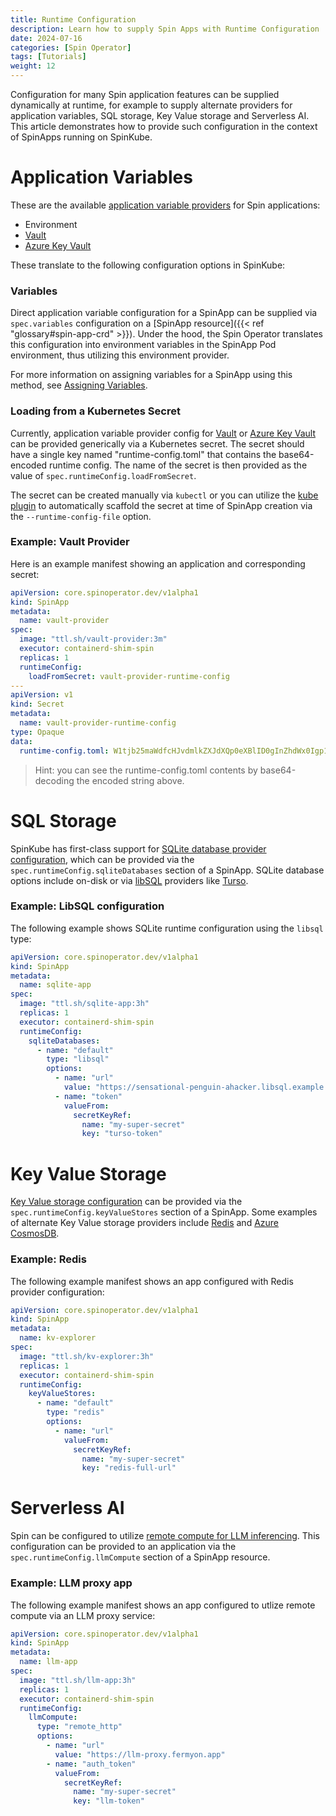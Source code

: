 ```yaml
---
title: Runtime Configuration
description: Learn how to supply Spin Apps with Runtime Configuration
date: 2024-07-16
categories: [Spin Operator]
tags: [Tutorials]
weight: 12
---
```


Configuration for many Spin application features can be supplied dynamically at runtime, for example to supply alternate providers for application variables, SQL storage, Key Value storage and Serverless AI. This article demonstrates how to provide such configuration in the context of SpinApps running on SpinKube.

# Application Variables

These are the available [application variable providers](https://developer.fermyon.com/spin/v2/dynamic-configuration#application-variables-runtime-configuration) for Spin applications:

- Environment
- [Vault](https://www.vaultproject.io/)
- [Azure Key Vault](https://azure.microsoft.com/en-us/products/key-vault)

These translate to the following configuration options in SpinKube:

### Variables

Direct application variable configuration for a SpinApp can be supplied via `spec.variables` configuration on a [SpinApp resource]({{< ref "glossary#spin-app-crd" >}}). Under the hood, the Spin Operator translates this configuration into environment variables in the SpinApp Pod environment, thus utilizing this environment provider.

For more information on assigning variables for a SpinApp using this method, see [Assigning Variables](./assigning-variables.md).

### Loading from a Kubernetes Secret

Currently, application variable provider config for [Vault](https://developer.fermyon.com/spin/v2/dynamic-configuration#vault-application-variable-provider) or [Azure Key Vault](https://developer.fermyon.com/spin/v2/dynamic-configuration#azure-key-vault-application-variable-provider) can be provided generically via a Kubernetes secret. The
secret should have a single key named "runtime-config.toml" that contains the base64-encoded runtime config. The name of the secret is then provided as the value of `spec.runtimeConfig.loadFromSecret`.

The secret can be created manually via `kubectl` or you can utilize the [kube plugin](https://spinkube.dev/docs/topics/packaging/#scaffolding-spin-apps) to automatically scaffold the secret at time of SpinApp creation via the `--runtime-config-file` option.

### Example: Vault Provider

Here is an example manifest showing an application and corresponding secret:

```yaml
apiVersion: core.spinoperator.dev/v1alpha1
kind: SpinApp
metadata:
  name: vault-provider
spec:
  image: "ttl.sh/vault-provider:3m"
  executor: containerd-shim-spin
  replicas: 1
  runtimeConfig:
    loadFromSecret: vault-provider-runtime-config
---
apiVersion: v1
kind: Secret
metadata:
  name: vault-provider-runtime-config
type: Opaque
data:
  runtime-config.toml: W1tjb25maWdfcHJvdmlkZXJdXQp0eXBlID0gInZhdWx0Igp1cmwgPSAiaHR0cHM6Ly9teS12YXVsdC1zZXJ2ZXI6ODIwMCIKdG9rZW4gPSAibXlfdG9rZW4iCm1vdW50ID0gImFkbWluL3NlY3JldCIK
```

> Hint: you can see the runtime-config.toml contents by base64-decoding the encoded string above.

# SQL Storage

SpinKube has first-class support for [SQLite database provider configuration](https://developer.fermyon.com/spin/v2/dynamic-configuration#sqlite-storage-runtime-configuration), which can be provided via the `spec.runtimeConfig.sqliteDatabases` section of a SpinApp. SQLite database options include on-disk or via [libSQL](https://libsql.org/) providers like [Turso](https://turso.tech/).

### Example: LibSQL configuration

The following example shows SQLite runtime configuration using the `libsql` type:

```yaml
apiVersion: core.spinoperator.dev/v1alpha1
kind: SpinApp
metadata:
  name: sqlite-app
spec:
  image: "ttl.sh/sqlite-app:3h"
  replicas: 1
  executor: containerd-shim-spin
  runtimeConfig:
    sqliteDatabases:
      - name: "default"
        type: "libsql"
        options:
          - name: "url"
            value: "https://sensational-penguin-ahacker.libsql.example.com"
          - name: "token"
            valueFrom:
              secretKeyRef:
                name: "my-super-secret"
                key: "turso-token"
```

# Key Value Storage

[Key Value storage configuration](https://developer.fermyon.com/spin/v2/dynamic-configuration#key-value-store-runtime-configuration) can be provided via the `spec.runtimeConfig.keyValueStores` section of a SpinApp. Some examples of alternate Key Value storage providers include [Redis](https://developer.fermyon.com/spin/v2/dynamic-configuration#redis-key-value-store-provider) and [Azure CosmosDB](https://developer.fermyon.com/spin/v2/dynamic-configuration#azure-cosmosdb-key-value-store-provider).

### Example: Redis

The following example manifest shows an app configured with Redis provider configuration:

```yaml
apiVersion: core.spinoperator.dev/v1alpha1
kind: SpinApp
metadata:
  name: kv-explorer
spec:
  image: "ttl.sh/kv-explorer:3h"
  replicas: 1
  executor: containerd-shim-spin
  runtimeConfig:
    keyValueStores:
      - name: "default"
        type: "redis"
        options:
          - name: "url"
            valueFrom:
              secretKeyRef:
                name: "my-super-secret"
                key: "redis-full-url"
```

# Serverless AI

Spin can be configured to utilize [remote compute for LLM inferencing](https://developer.fermyon.com/spin/v2/dynamic-configuration#llm-runtime-configuration). This configuration can be provided to an application via the `spec.runtimeConfig.llmCompute` section of a SpinApp resource.

### Example: LLM proxy app

The following example manifest shows an app configured to utlize remote compute via an LLM proxy service:

```yaml
apiVersion: core.spinoperator.dev/v1alpha1
kind: SpinApp
metadata:
  name: llm-app
spec:
  image: "ttl.sh/llm-app:3h"
  replicas: 1
  executor: containerd-shim-spin
  runtimeConfig:
    llmCompute:
      type: "remote_http"
      options:
        - name: "url"
          value: "https://llm-proxy.fermyon.app"
        - name: "auth_token"
          valueFrom:
            secretKeyRef:
              name: "my-super-secret"
              key: "llm-token"
```

